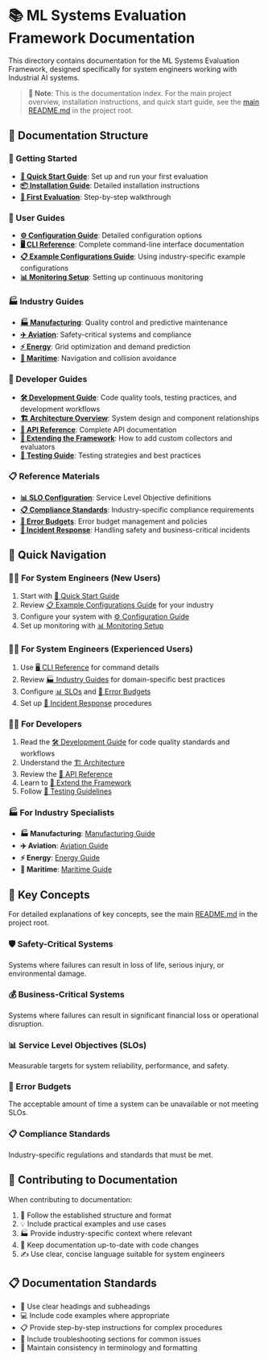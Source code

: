 # 📚 ML Systems Evaluation Framework Documentation

This directory contains documentation for the ML Systems Evaluation Framework, designed specifically for system engineers working with Industrial AI systems.

> **📝 Note**: This is the documentation index. For the main project overview, installation instructions, and quick start guide, see the [main README.md](../README.md) in the project root.

## 📁 Documentation Structure

### 🚀 Getting Started
- **[🚀 Quick Start Guide](user-guides/getting-started.md)**: Set up and run your first evaluation
- **[📦 Installation Guide](user-guides/installation.md)**: Detailed installation instructions
- **[🎯 First Evaluation](user-guides/first-evaluation.md)**: Step-by-step walkthrough

### 👥 User Guides
- **[⚙️ Configuration Guide](user-guides/configuration.md)**: Detailed configuration options
- **[🖥️ CLI Reference](user-guides/cli-reference.md)**: Complete command-line interface documentation
- **[📋 Example Configurations Guide](user-guides/example-configurations.md)**: Using industry-specific example configurations
- **[📊 Monitoring Setup](user-guides/monitoring.md)**: Setting up continuous monitoring

### 🏭 Industry Guides
- **[🏭 Manufacturing](industries/manufacturing.md)**: Quality control and predictive maintenance
- **[✈️ Aviation](industries/aviation.md)**: Safety-critical systems and compliance  
- **[⚡ Energy](industries/energy.md)**: Grid optimization and demand prediction
- **[🚢 Maritime](industries/maritime.md)**: Navigation and collision avoidance

### 🔧 Developer Guides
- **[🛠️ Development Guide](developer/development.md)**: Code quality tools, testing practices, and development workflows
- **[🏗️ Architecture Overview](developer/architecture.md)**: System design and component relationships
- **[📖 API Reference](developer/api-reference.md)**: Complete API documentation
- **[🔌 Extending the Framework](developer/extending.md)**: How to add custom collectors and evaluators
- **[🧪 Testing Guide](developer/testing.md)**: Testing strategies and best practices

### 📋 Reference Materials
- **[📊 SLO Configuration](reference/slo-configuration.md)**: Service Level Objective definitions
- **[📋 Compliance Standards](reference/compliance-standards.md)**: Industry-specific compliance requirements
- **[🚨 Error Budgets](reference/error-budgets.md)**: Error budget management and policies
- **[🚨 Incident Response](reference/incident-response.md)**: Handling safety and business-critical incidents

## 🧭 Quick Navigation

### 👨‍💻 For System Engineers (New Users)
1. Start with [🚀 Quick Start Guide](user-guides/getting-started.md)
2. Review [📋 Example Configurations Guide](user-guides/example-configurations.md) for your industry
3. Configure your system with [⚙️ Configuration Guide](user-guides/configuration.md)
4. Set up monitoring with [📊 Monitoring Setup](user-guides/monitoring.md)

### 👨‍💻 For System Engineers (Experienced Users)
1. Use [🖥️ CLI Reference](user-guides/cli-reference.md) for command details
2. Review [🏭 Industry Guides](industries/) for domain-specific best practices
3. Configure [📊 SLOs](reference/slo-configuration.md) and [🚨 Error Budgets](reference/error-budgets.md)
4. Set up [🚨 Incident Response](reference/incident-response.md) procedures

### 👨‍💻 For Developers
1. Read the [🛠️ Development Guide](developer/development.md) for code quality standards and workflows
2. Understand the [🏗️ Architecture](developer/architecture.md)
3. Review the [📖 API Reference](developer/api-reference.md)
4. Learn to [🔌 Extend the Framework](developer/extending.md)
5. Follow [🧪 Testing Guidelines](developer/testing.md)

### 🏭 For Industry Specialists
- **🏭 Manufacturing**: [Manufacturing Guide](industries/manufacturing.md)
- **✈️ Aviation**: [Aviation Guide](industries/aviation.md)
- **⚡ Energy**: [Energy Guide](industries/energy.md)
- **🚢 Maritime**: [Maritime Guide](industries/maritime.md)

## 🎯 Key Concepts

For detailed explanations of key concepts, see the main [README.md](../README.md) in the project root.

### 🛡️ Safety-Critical Systems
Systems where failures can result in loss of life, serious injury, or environmental damage.

### 💰 Business-Critical Systems  
Systems where failures can result in significant financial loss or operational disruption.

### 📊 Service Level Objectives (SLOs)
Measurable targets for system reliability, performance, and safety.

### 🚨 Error Budgets
The acceptable amount of time a system can be unavailable or not meeting SLOs.

### 📋 Compliance Standards
Industry-specific regulations and standards that must be met.

## 🤝 Contributing to Documentation

When contributing to documentation:

1. 📝 Follow the established structure and format
2. 💡 Include practical examples and use cases
3. 🏭 Provide industry-specific context where relevant
4. 🔄 Keep documentation up-to-date with code changes
5. ✍️ Use clear, concise language suitable for system engineers

## 📋 Documentation Standards

- 📝 Use clear headings and subheadings
- 💻 Include code examples where appropriate
- 📋 Provide step-by-step instructions for complex procedures
- 🔧 Include troubleshooting sections for common issues
- 📏 Maintain consistency in terminology and formatting
